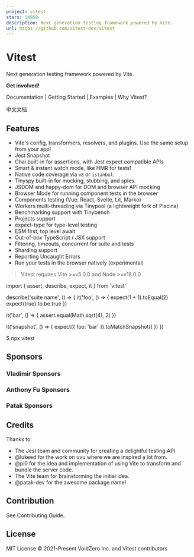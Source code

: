 ```yaml
---
project: vitest
stars: 14958
description: Next generation testing framework powered by Vite.
url: https://github.com/vitest-dev/vitest
---
```


Vitest
======

Next generation testing framework powered by Vite.

**Get involved!**

Documentation | Getting Started | Examples | Why Vitest?

中文文档

  
  

Features
--------

-   Vite's config, transformers, resolvers, and plugins. Use the same setup from your app!
-   Jest Snapshot
-   Chai built-in for assertions, with Jest expect compatible APIs
-   Smart & instant watch mode, like HMR for tests!
-   Native code coverage via `v8` or `istanbul`.
-   Tinyspy built-in for mocking, stubbing, and spies.
-   JSDOM and happy-dom for DOM and browser API mocking
-   Browser Mode for running component tests in the browser
-   Components testing (Vue, React, Svelte, Lit, Marko)
-   Workers multi-threading via Tinypool (a lightweight fork of Piscina)
-   Benchmarking support with Tinybench
-   Projects support
-   expect-type for type-level testing
-   ESM first, top level await
-   Out-of-box TypeScript / JSX support
-   Filtering, timeouts, concurrent for suite and tests
-   Sharding support
-   Reporting Uncaught Errors
-   Run your tests in the browser natively (experimental)

> Vitest requires Vite >=v5.0.0 and Node >=v18.0.0

import { assert, describe, expect, it } from 'vitest'

describe('suite name', () \=> {
  it('foo', () \=> {
    expect(1 + 1).toEqual(2)
    expect(true).to.be.true
  })

  it('bar', () \=> {
    assert.equal(Math.sqrt(4), 2)
  })

  it('snapshot', () \=> {
    expect({ foo: 'bar' }).toMatchSnapshot()
  })
})

$ npx vitest

Sponsors
--------

### Vladimir Sponsors

### Anthony Fu Sponsors

### Patak Sponsors

Credits
-------

Thanks to:

-   The Jest team and community for creating a delightful testing API
-   @lukeed for the work on uvu where we are inspired a lot from.
-   @pi0 for the idea and implementation of using Vite to transform and bundle the server code.
-   The Vite team for brainstorming the initial idea.
-   @patak-dev for the awesome package name!

Contribution
------------

See Contributing Guide.

License
-------

MIT License © 2021-Present VoidZero Inc. and Vitest contributors
